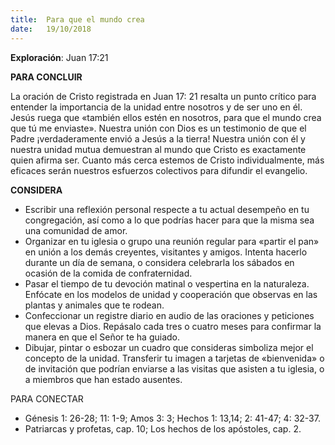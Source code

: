 ```yaml
---
title:  Para que el mundo crea
date:   19/10/2018
---
```


**Exploración**: Juan 17:21

**PARA CONCLUIR**

La oración de Cristo registrada en Juan 17: 21 resalta un punto crítico para entender la importancia de la unidad entre nosotros y de ser uno en él. Jesús ruega que «también ellos estén en nosotros, para que el mundo crea que tú me enviaste». Nuestra unión con Dios es un testimonio de que el Padre ¡verdaderamente envió a Jesús a la tierra! Nuestra unión con él y nuestra unidad mutua demuestran al mundo que Cristo es exactamente quien afirma ser. Cuanto más cerca estemos de Cristo individualmente, más eficaces serán nuestros esfuerzos colectivos para difundir el evangelio.

**CONSIDERA**

- Escribir una reflexión personal respecte a tu actual desempeño en tu congregación, así como a lo que podrías hacer para que la misma sea una comunidad de amor.
- Organizar en tu iglesia o grupo una reunión regular para «partir el pan» en unión a los demás creyentes, visitantes y amigos. Intenta hacerlo durante un día de semana, o considera celebrarla los sábados en ocasión de la comida de confraternidad.
- Pasar el tiempo de tu devoción matinal o vespertina en la naturaleza. Enfócate en los modelos de unidad y cooperación que observas en las plantas y animales que te rodean.
- Confeccionar un registre diario en audio de las oraciones y peticiones que elevas a Dios. Repásalo cada tres o cuatro meses para confirmar la manera en que el Señor te ha guiado.
- Dibujar, pintar o esbozar un cuadro que consideras simboliza mejor el concepto de la unidad. Transferir tu imagen a tarjetas de «bienvenida» o de invitación que podrían enviarse a las visitas que asisten a tu iglesia, o a miembros que han estado ausentes.

PARA CONECTAR

- Génesis 1: 26-28; 11: 1-9; Amos 3: 3; Hechos 1: 13,14; 2: 41-47; 4: 32-37.
- Patriarcas y profetas, cap. 10; Los hechos de los apóstoles, cap. 2.
